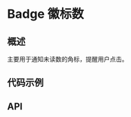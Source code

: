 <script lang="ts" setup>
import codeDemos from '../doc/codeDemos.vue';
import api from '../doc/api.vue';
</script>

# Badge 徽标数

## 概述

主要用于通知未读数的角标，提醒用户点击。

## 代码示例

<code-demos/>

## API

<api/>
